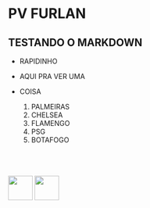 # PV FURLAN
## TESTANDO O MARKDOWN
* RAPIDINHO
* AQUI PRA VER UMA
* COISA

  1. PALMEIRAS
  2. CHELSEA
  3. FLAMENGO
  4. PSG
  5. BOTAFOGO

<br>
<Br>
<br>

<img src="https://cdn.jsdelivr.net/gh/devicons/devicon@latest/icons/c/c-original.svg" width="50px">
<img src="https://cdn.jsdelivr.net/gh/devicons/devicon@latest/icons/embeddedc/embeddedc-original.svg" width="50px">

<!-- ![C Embeded](https://cdn.jsdelivr.net/gh/devicons/devicon@latest/icons/embeddedc/embeddedc-original.svg) -->


